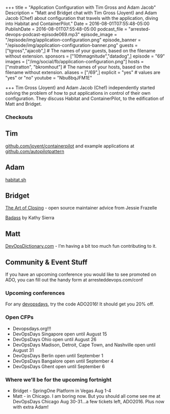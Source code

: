 +++
title = "Application Configuration with Tim Gross and Adam Jacob"
Description = "Matt and Bridget chat with Tim Gross (Joyent) and Adam Jacob (Chef) about configuration that travels with the application, diving into Habitat and ContainerPilot."
Date = 2016-08-01T07:55:48-05:00
PublishDate = 2016-08-01T07:55:48-05:00
podcast_file = "arrested-devops-podcast-episode069.mp3"
episode_image = "/episode/img/application-configuration.png"
episode_banner = "/episode/img/application-configuration-banner.png"
guests = ["tgross","ajacob",] # The names of your guests, based on the filename without extension.
sponsors = ["10thmagnitude","datadog",]
episode = "69"
images = ["/img/social/fb/application-configuration.png"]
hosts = ["mstratton", "bkromhout"] # The names of your hosts, based on the filename without extension.
aliases = ["/69",]
explicit = "yes" # values are "yes" or "no"
youtube = "Nbu8bqJFM1E"

+++
Tim Gross (Joyent) and Adam Jacob (Chef) independently started solving the problem of how to put applications in control of their own configuration. They discuss Habitat and ContainerPilot, to the edification of Matt and Bridget.



### Checkouts

## Tim
[github.com/joyent/containerpilot](https://github.com/joyent/containerpilot) and example applications at [github.com/autopilotpattern](https://github.com/autopilotpattern)

## Adam
[habitat.sh](https://www.habitat.sh/)


## Bridget
[The Art of Closing](https://blog.jessfraz.com/post/the-art-of-closing/) - open source maintainer advice from Jessie Frazelle

[Badass](https://www.amazon.com/Badass-Making-Awesome-Kathy-Sierra/dp/1491919019) by Kathy Sierra

## Matt
[DevOpsDictionary.com](http://devopsdictionary.com/wiki/Main_Page) - I’m having a bit too much fun contributing to it.

## Community & Event Stuff
If you have an upcoming conference you would like to see promoted on ADO, you can fill out the handy form at arresteddevops.com/conf

### Upcoming conferences

For any [devopsdays](http://devopsdays.org), try the code ADO2016! It should get you 20% off.

### Open CFPs

* Devopsdays.org!!!
* DevOpsDays Singapore open until August 15
* DevOpsDays Ohio open until August 26
* DevOpsDays Madison, Detroit, Cape Town, and Nashville open until August 31
* DevOpsDays Berlin open until September 1
* DevOpsDays Bangalore open until September 4
* DevOpsDays Ghent open until September 6

### Where we’ll be for the upcoming fortnight

* Bridget - SpringOne Platform in Vegas Aug 1-4
* Matt - in Chicago. I am boring now. But you should all come see me at DevOpsDays Chicago Aug 30-31...a few tickets left, ADO2016. Plus now with extra Adam!
